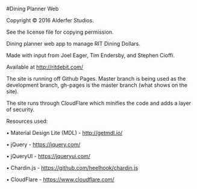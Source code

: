 #Dining Planner Web

Copyright © 2016 Alderfer Studios.

See the license file for copying permission.

Dining planner web app to manage RIT Dining Dollars.

Made with input from Joel Eager, Tim Endersby, and Stephen Cioffi.

Available at http://ritdebit.com/

The site is running off Github Pages.
Master branch is being used as the development branch, gh-pages is the master branch (what shows on the site).

The site runs through CloudFlare which minifies the code and adds a layer of security.

Resources used:

• Material Design Lite (MDL) - http://getmdl.io/

• jQuery - https://jquery.com/

• jQueryUI - https://jqueryui.com/

• Chardin.js - https://github.com/heelhook/chardin.js

• CloudFlare - https://www.cloudflare.com/